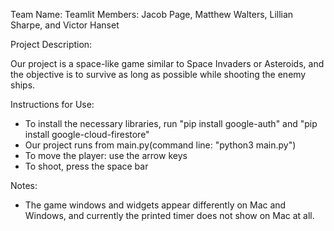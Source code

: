 Team Name: Teamlit
Members: Jacob Page, Matthew Walters, Lillian Sharpe, and Victor Hanset

Project Description:

  Our project is a space-like game similar to Space Invaders or Asteroids, and the objective is to survive as long as possible while shooting the enemy ships.

Instructions for Use:

* To install the necessary libraries, run "pip install google-auth" and "pip install google-cloud-firestore"
* Our project runs from main.py(command line: "python3 main.py")
* To move the player: use the arrow keys
* To shoot, press the space bar

Notes:

* The game windows and widgets appear differently on Mac and Windows, and currently the printed timer does not show on Mac at all.
